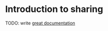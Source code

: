 # Introduction to sharing

TODO: write [great documentation](http://jacobian.org/writing/what-to-write/)

